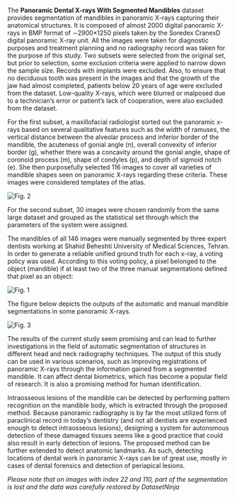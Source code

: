 The **Panoramic Dental X-rays With Segmented Mandibles** dataset provides segmentation of mandibles in panoramic X-rays capturing their anatomical structures. It is composed of almost 2000 digital panoramic X-rays in BMP format of ∼2900×1250 pixels taken by the Soredex CranexD digital panoramic X-ray unit. All the images were taken for diagnostic purposes and treatment planning and no radiography record was taken for the purpose of this study. Two subsets were selected from the original set, but prior to selection, some exclusion criteria were applied to narrow down the sample size. Records with implants were excluded. Also, to ensure that no deciduous tooth was present in the images and that the growth of the jaw had almost completed, patients below 20 years of age were excluded from the dataset. Low-quality X-rays, which were blurred or malposed due to a technician’s error or patient’s lack of cooperation, were also excluded from the dataset.

For the first subset, a maxillofacial radiologist sorted out the panoramic x-rays based on several qualitative features such as the width of ramuses, the vertical distance between the alveolar process and inferior border of the mandible, the acuteness of gonial angle (n), overall convexity of inferior border (g), whether there was a concavity around the gonial angle, shape of coronoid process (m), shape of condyles (p), and depth of sigmoid notch (e). She then purposefully selected 116 images to cover all varieties of mandible shapes seen on panoramic X-rays regarding these criteria. These images were considered templates of the atlas.

![Fig. 2](https://i.ibb.co/jrPjWx0/JMI-002-044003-g002.jpg)

For the second subset, 30 images were chosen randomly from the same large dataset and grouped as the statistical set through which the parameters of the system were assigned.

The mandibles of all 146 images were manually segmented by three expert dentists working at Shahid Beheshti University of Medical Sciences, Tehran. In order to generate a reliable unified ground truth for each x-ray, a voting policy was used. According to this voting policy, a pixel belonged to the object (mandible) if at least two of the three manual segmentations defined that pixel as an object:

![Fig. 1](https://i.ibb.co/yftf4L8/JMI-002-044003-g001.jpg)

The figure below depicts the outputs of the automatic and manual mandible segmentations in some panoramic X-rays.

![Fig. 3](https://i.ibb.co/X2z0nK5/JMI-002-044003-g007.jpg)

The results of the current study seem promising and can lead to further investigations in the field of automatic segmentation of structures in different head and neck radiography techniques. The output of this study can be used in various scenarios, such as improving registrations of panoramic X-rays through the information gained from a segmented mandible. It can affect dental biometrics, which has become a popular field of research. It is also a promising method for human identification.

Intraosseous lesions of the mandible can be detected by performing pattern recognition on the mandible body, which is extracted through the proposed method. Because panoramic radiography is by far the most utilized form of paraclinical record in today’s dentistry (and not all dentists are experienced enough to detect intraosseous lesions), designing a system for autonomous detection of these damaged tissues seems like a good practice that could also result in early detection of lesions. The proposed method can be further extended to detect anatomic landmarks. As such, detecting locations of dental work in panoramic X-rays can be of great use, mostly in cases of dental forensics and detection of periapical lesions.

<i>Please note that on images with index 22 and 110, part of the segmentation is lost and the data was carefully restored by DatasetNinja</i>
